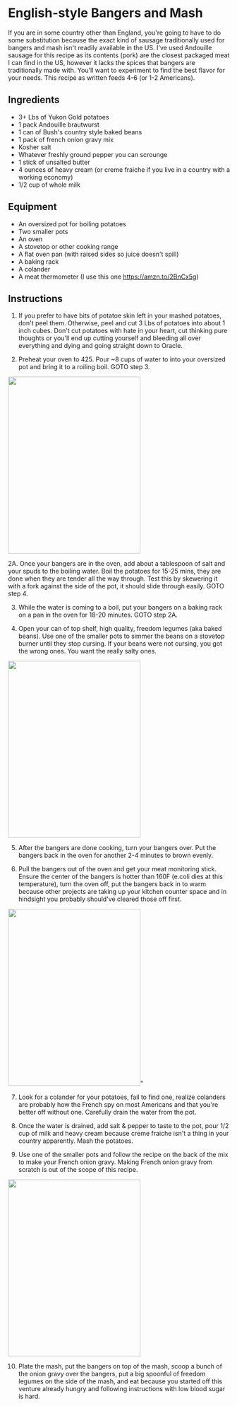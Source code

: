 # English-style Bangers and Mash

If you are in some country other than England, you're going to have to do some substitution because the exact kind of sausage traditionally used for bangers and mash isn't readily available in the US. I've used Andouille sausage for this recipe as its contents (pork) are the closest packaged meat I can find in the US, however it lacks the spices that bangers are traditionally made with. You'll want to experiment to find the best flavor for your needs. This recipe as written feeds 4-6 (or 1-2 Americans).

## Ingredients

- 3+ Lbs of Yukon Gold potatoes
- 1 pack Andouille brautwurst
- 1 can of Bush's country style baked beans
- 1 pack of french onion gravy mix
- Kosher salt
- Whatever freshly ground pepper you can scrounge
- 1 stick of unsalted butter
- 4 ounces of heavy cream (or creme fraiche if you live in a country with a working economy)
- 1/2 cup of whole milk

## Equipment

- An oversized pot for boiling potatoes
- Two smaller pots
- An oven
- A stovetop or other cooking range
- A flat oven pan (with raised sides so juice doesn't spill)
- A baking rack
- A colander
- A meat thermometer (I use this one https://amzn.to/2BnCx5g)

## Instructions

1. If you prefer to have bits of potatoe skin left in your mashed potatoes, don't peel them. Otherwise, peel and cut 3 Lbs of potatoes into about 1 inch cubes. Don't cut potatoes with hate in your heart, cut thinking pure thoughts or you'll end up cutting yourself and bleeding all over everything and dying and going straight down to Oracle.

2. Preheat your oven to 425. Pour ~8 cups of water to into your oversized pot and bring it to a roiling boil. GOTO step 3. 

<img width="300" height="400" src="https://github.com/BenHeise/1337-Noms-The-Hacker-Cookbook/blob/master/entrees/BenHeise_Bangers_and_Mash/DS-aV05WkAAfTjd.jpg?raw=true">

2A. Once your bangers are in the oven, add about a tablespoon of salt and your spuds to the boiling water. Boil the potatoes for 15-25 mins, they are done when they are tender all the way through. Test this by skewering it with a fork against the side of the pot, it should slide through easily. GOTO step 4.

3. While the water is coming to a boil, put your bangers on a baking rack on a pan in the oven for 18-20 minutes. GOTO step 2A.

4. Open your can of top shelf, high quality, freedom legumes (aka baked beans). Use one of the smaller pots to simmer the beans on a stovetop burner until they stop cursing. If your beans were not cursing, you got the wrong ones. You want the really salty ones.

<img width="300" height="400" src="https://github.com/BenHeise/1337-Noms-The-Hacker-Cookbook/blob/master/entrees/BenHeise_Bangers_and_Mash/DS-ez01WAAAjwCY.jpg?raw=true">

5. After the bangers are done cooking, turn your bangers over. Put the bangers back in the oven for another 2-4 minutes to brown evenly.

6. Pull the bangers out of the oven and get your meat monitoring stick. Ensure the center of the bangers is hotter than 160F (e.coli dies at this temperature), turn the oven off, put the bangers back in to warm because other projects are taking up your kitchen counter space and in hindsight you probably should've cleared those off first.

<img width="300" height="400" src="https://github.com/BenHeise/1337-Noms-The-Hacker-Cookbook/blob/master/entrees/BenHeise_Bangers_and_Mash/DS-hKTvW4AAP118.jpg?raw=true">"

7. Look for a colander for your potatoes, fail to find one, realize colanders are probably how the French spy on most Americans and that you're better off without one. Carefully drain the water from the pot.

8. Once the water is drained, add salt & pepper to taste to the pot, pour 1/2 cup of milk and heavy cream because creme fraiche isn't a thing in your country apparently. Mash the potatoes.

9. Use one of the smaller pots and follow the recipe on the back of the mix to make your French onion gravy. Making French onion gravy from scratch is out of the scope of this recipe.

<img width="300" height="400" src="https://github.com/BenHeise/1337-Noms-The-Hacker-Cookbook/blob/master/entrees/BenHeise_Bangers_and_Mash/DS-p7YYWkAMlRRK.jpg?raw=true">

10. Plate the mash, put the bangers on top of the mash, scoop a bunch of the onion gravy over the bangers, put a big spoonful of freedom legumes on the side of the mash, and eat because you started off this venture already hungry and following instructions with low blood sugar is hard.